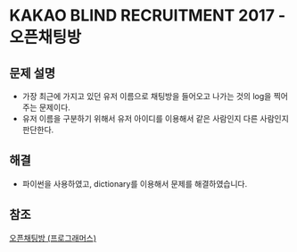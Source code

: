 # KAKAO BLIND RECRUITMENT 2017 - 오픈채팅방

## 문제 설명
- 가장 최근에 가지고 있던 유저 이름으로 채팅방을 들어오고 나가는 것의 log을 찍어주는 문제이다.
- 유저 이름을 구분하기 위해서 유저 아이디를 이용해서 같은 사람인지 다른 사람인지 판단한다.

## 해결
- 파이썬을 사용하였고, dictionary를 이용해서 문제를 해결하였습니다.
  
## 참조
[오픈채팅방 (프로그래머스)](https://programmers.co.kr/learn/courses/30/lessons/42888)
